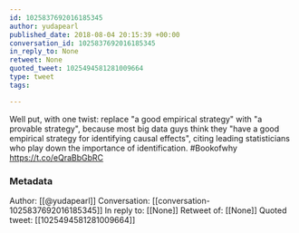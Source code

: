 ```yaml
---
id: 1025837692016185345
author: yudapearl
published_date: 2018-08-04 20:15:39 +00:00
conversation_id: 1025837692016185345
in_reply_to: None
retweet: None
quoted_tweet: 1025494581281009664
type: tweet
tags:

---
```


Well put, with one twist: replace "a good empirical strategy" with "a provable strategy", because most big data guys think they "have a good empirical strategy for identifying causal effects", citing leading statisticians who play down the importance of identification. #Bookofwhy https://t.co/eQraBbGbRC

### Metadata

Author: [[@yudapearl]]
Conversation: [[conversation-1025837692016185345]]
In reply to: [[None]]
Retweet of: [[None]]
Quoted tweet: [[1025494581281009664]]
